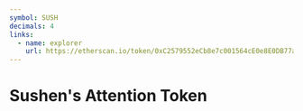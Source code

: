 ```yaml
---
symbol: SUSH
decimals: 4
links:
  - name: explorer
    url: https://etherscan.io/token/0xC2579552eCb8e7c001564cE0e8E0DB77a0587E0e
---
```


# Sushen's Attention Token
